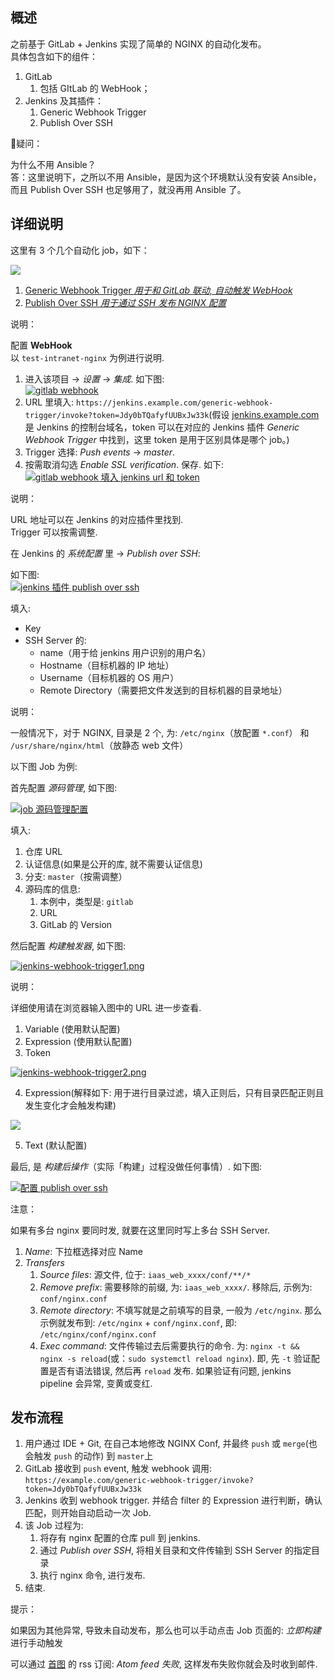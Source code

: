 ## 概述[](https://ewhisper.cn/posts/6622/#%E6%A6%82%E8%BF%B0%20-2)

之前基于 GitLab + Jenkins 实现了简单的 NGINX 的自动化发布。  
具体包含如下的组件：

1.  GitLab
    1.  包括 GItLab 的 WebHook；
2.  Jenkins 及其插件：
    1.  Generic Webhook Trigger
    2.  Publish Over SSH

🧠疑问：

为什么不用 Ansible？  
答：这里说明下，之所以不用 Ansible，是因为这个环境默认没有安装 Ansible，而且 Publish Over SSH 也足够用了，就没再用 Ansible 了。

## 详细说明[](https://ewhisper.cn/posts/6622/#%E8%AF%A6%E7%BB%86%E8%AF%B4%E6%98%8E%20-3)

这里有 3 个几个自动化 job，如下：

[![](https://pic-cdn.ewhisper.cn/img/2021/09/26/bb748108348da5f2fcb5420ddcb5766b-20210926161608.png)](https://pic-cdn.ewhisper.cn/img/2021/09/26/bb748108348da5f2fcb5420ddcb5766b-20210926161608.png)

1.  [Generic Webhook Trigger _用于和 GitLab 联动, 自动触发 WebHook_](https://plugins.jenkins.io/generic-webhook-trigger)
2.  [Publish Over SSH _用于通过 SSH 发布 NGINX 配置_](https://plugins.jenkins.io/publish-over-ssh)

说明：

配置 **WebHook**  
以 `test-intranet-nginx` 为例进行说明.

1.  进入该项目 -> _设置_ \-> _集成_. 如下图:  
    [![gitlab webhook](https://pic-cdn.ewhisper.cn/img/2021/09/26/744d1857422df566e5058ae8c484d2ff-20210926161821.png)](https://pic-cdn.ewhisper.cn/img/2021/09/26/744d1857422df566e5058ae8c484d2ff-20210926161821.png "gitlab webhook")
2.  URL 里填入: `https://jenkins.example.com/generic-webhook-trigger/invoke?token=Jdy0bTQafyfUUBxJw33k`(假设 [jenkins.example.com](http://jenkins.example.com/) 是 Jenkins 的控制台域名，token 可以在对应的 Jenkins 插件 _Generic Webhook Trigger_ 中找到，这里 token 是用于区别具体是哪个 job。)
3.  Trigger 选择: _Push events_ -> _master_.
4.  按需取消勾选 _Enable SSL verification_. 保存. 如下:  
    [![gitlab webhook 填入 jenkins url 和 token](https://pic-cdn.ewhisper.cn/img/2021/09/26/d10c812adad57c8eddc5c2c851c109c7-20210926162208.png)](https://pic-cdn.ewhisper.cn/img/2021/09/26/d10c812adad57c8eddc5c2c851c109c7-20210926162208.png "gitlab webhook 填入 jenkins url 和 token")

说明：

URL 地址可以在 Jenkins 的对应插件里找到.  
Trigger 可以按需调整.

在 Jenkins 的 _系统配置_ 里 -> _Publish over SSH_:

如下图:  
[![jenkins 插件 publish over ssh](https://pic-cdn.ewhisper.cn/img/2021/09/26/79f7eb20e8657e570b61e17f7bcef262-20210926162428.png)](https://pic-cdn.ewhisper.cn/img/2021/09/26/79f7eb20e8657e570b61e17f7bcef262-20210926162428.png "jenkins 插件 publish over ssh")

填入:

-   Key
-   SSH Server 的:
    -   name（用于给 jenkins 用户识别的用户名）
    -   Hostname（目标机器的 IP 地址）
    -   Username（目标机器的 OS 用户）
    -   Remote Directory（需要把文件发送到的目标机器的目录地址）

说明：

一般情况下，对于 NGINX, 目录是 2 个, 为: `/etc/nginx`（放配置 `*.conf`） 和 `/usr/share/nginx/html`（放静态 web 文件）

以下图 Job 为例:

首先配置 _源码管理_, 如下图:

[![job 源码管理配置](https://pic-cdn.ewhisper.cn/img/2021/09/26/da2334348587b66cd8c32b7e557654ea-20210926162943.png)](https://pic-cdn.ewhisper.cn/img/2021/09/26/da2334348587b66cd8c32b7e557654ea-20210926162943.png "job 源码管理配置")

填入:

1.  仓库 URL
2.  认证信息(如果是公开的库, 就不需要认证信息)
3.  分支: `master`（按需调整）
4.  源码库的信息:
    1.  本例中，类型是: `gitlab`
    2.  URL
    3.  GitLab 的 Version

然后配置 _构建触发器_, 如下图:

[![jenkins-webhook-trigger1.png](http://pic-cdn.ewhisper.cn/img/2021/03/11/fbb827c65dc06ff41eec7ee2b1b6fedf-jenkins-webhook-trigger1.png)](http://pic-cdn.ewhisper.cn/img/2021/03/11/fbb827c65dc06ff41eec7ee2b1b6fedf-jenkins-webhook-trigger1.png "jenkins-webhook-trigger1.png")

说明：

详细使用请在浏览器输入图中的 URL 进一步查看.

1.  Variable (使用默认配置)
2.  Expression (使用默认配置)
3.  Token

[![jenkins-webhook-trigger2.png](http://pic-cdn.ewhisper.cn/img/2021/03/11/528aa7f0ddf0396f8a39fd78c8516b7d-jenkins-webhook-trigger2.png)](http://pic-cdn.ewhisper.cn/img/2021/03/11/528aa7f0ddf0396f8a39fd78c8516b7d-jenkins-webhook-trigger2.png "jenkins-webhook-trigger2.png")

4.  Expression(解释如下: 用于进行目录过滤，填入正则后，只有目录匹配正则且发生变化才会触发构建)

[![](https://pic-cdn.ewhisper.cn/img/2021/09/26/141b15948f34a710ced2864e693c6211-20210926163327.png)](https://pic-cdn.ewhisper.cn/img/2021/09/26/141b15948f34a710ced2864e693c6211-20210926163327.png)

5.  Text (默认配置)

最后, 是 _构建后操作_（实际「构建」过程没做任何事情）. 如下图:

[![配置 publish over ssh](https://pic-cdn.ewhisper.cn/img/2021/09/26/c4ca405746ce9d63abbd955f5b12ca01-20210926163728.png)](https://pic-cdn.ewhisper.cn/img/2021/09/26/c4ca405746ce9d63abbd955f5b12ca01-20210926163728.png "配置 publish over ssh")

注意：

如果有多台 nginx 要同时发, 就要在这里同时写上多台 SSH Server.

1.  _Name_: 下拉框选择对应 Name
2.  _Transfers_
    1.  _Source files_: 源文件, 位于: `iaas_web_xxxx/conf/**/*`
    2.  _Remove prefix_: 需要移除的前缀, 为: `iaas_web_xxxx/`. 移除后, 示例为: `conf/nginx.conf`
    3.  _Remote directory_: 不填写就是之前填写的目录, 一般为 `/etc/nginx`. 那么示例就发布到: `/etc/nginx` + `conf/nginx.conf`, 即: `/etc/nginx/conf/nginx.conf`
    4.  _Exec command_: 文件传输过去后需要执行的命令. 为: `nginx -t && nginx -s reload`(或：`sudo systemctl reload nginx`). 即, 先 `-t` 验证配置是否有语法错误, 然后再 `reload` 发布. 如果验证有问题, jenkins pipeline 会异常, 变黄或变红.

## 发布流程[](https://ewhisper.cn/posts/6622/#%E5%8F%91%E5%B8%83%E6%B5%81%E7%A8%8B)

1.  用户通过 IDE + Git, 在自己本地修改 NGINX Conf, 并最终 `push` 或 `merge`(也会触发 `push` 的动作) 到 `master`上
2.  GitLab 接收到 `push` event, 触发 webhook 调用: `https://example.com/generic-webhook-trigger/invoke?token=Jdy0bTQafyfUUBxJw33k`
3.  Jenkins 收到 webhook trigger. 并结合 filter 的 Expression 进行判断，确认匹配，则开始自动启动一次 Job.
4.  该 Job 过程为:
    1.  将存有 nginx 配置的仓库 pull 到 jenkins.
    2.  通过 _Publish over SSH_, 将相关目录和文件传输到 SSH Server 的指定目录
    3.  执行 nginx 命令, 进行发布.
5.  结束.

提示：

如果因为其他异常, 导致未自动发布，那么也可以手动点击 Job 页面的: _立即构建_ 进行手动触发

可以通过 [首图](https://pic-cdn.ewhisper.cn/img/2021/09/26/bb748108348da5f2fcb5420ddcb5766b-20210926161608.png) 的 rss 订阅: _Atom feed 失败_, 这样发布失败你就会及时收到邮件.